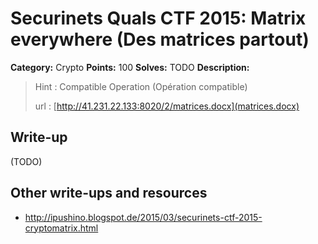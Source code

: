 # Securinets Quals CTF 2015: Matrix everywhere (Des matrices partout)

**Category:** Crypto
**Points:** 100
**Solves:** TODO
**Description:** 

> Hint : Compatible Operation (Opération compatible) 
>
> url : [http://41.231.22.133:8020/2/matrices.docx](matrices.docx)

## Write-up

(TODO)

## Other write-ups and resources

* <http://ipushino.blogspot.de/2015/03/securinets-ctf-2015-cryptomatrix.html>